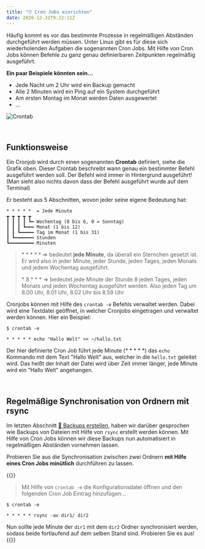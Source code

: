 ```yaml
---
title: "⏰ Cron Jobs einrichten"
date: 2020-12-31T9:22:11Z
---
```


Häufig kommt es vor das bestimmte Prozesse in regelmäßigen Abständen durchgeführt werden müssen. Unter Linux gibt es für diese sich wiederholenden Aufgaben die sogenannten Cron Jobs. Mit Hilfe von Cron Jobs können Befehle zu ganz genau definierbaren Zeitpunkten regelmäßig ausgeführt.

**Ein paar Beispiele könnten sein...**
- Jede Nacht um 2 Uhr wird ein Backup gemacht
- Alle 2 Minuten wird ein Ping auf ein System durchgeführt
- Am ersten Montag im Monat werden Daten ausgewertet
- ...

![Crontab](/itadm/images/crontab.png)

<br>

## Funktionsweise
Ein Cronjob wird durch einen sogenannten **Crontab** definiert, siehe die Grafik oben. Dieser Crontab beschreibt wann genau ein bestimmter Befehl ausgeführt werden soll. Der Befehl wird immer in Hintergrund ausgeführt! (Man sieht also nichts davon dass der Befehl ausgeführt wurde auf dem Terminal)

Er besteht aus 5 Abschnitten, wovon jeder seine eigene Bedeutung hat:
```shell
* * * * *  = Jede Minute
┳ ┳ ┳ ┳ ┳
┃ ┃ ┃ ┃ ┗━ Wochentag (0 bis 6, 0 = Sonntag)
┃ ┃ ┃ ┗━━━ Monat (1 bis 12)
┃ ┃ ┗━━━━━ Tag im Monat (1 bis 31)
┃ ┗━━━━━━━ Stunden
┗━━━━━━━━━ Minuten
```
> \* * * * * => bedeutet **jede Minute**, da überall ein Sternchen gesetzt ist. Er wird also in jeder Minute, jeder Stunde, jeden Tages, jeden Monats und jedem Wochentag ausgeführt.
>
> \* 8 * * * => bedeutet jede Minute der Stunde 8 jeden Tages, jeden Monats und jeden Wochentag ausgeführt werden. Also jeden Tag um 8.00 Uhr, 8.01 Uhr, 8.02 Uhr bis 8.59 Uhr

Cronjobs können mit Hilfe des `crontab -e` Befehls verwaltet werden. Dabei wird eine Textdatei geöffnet, in welcher Cronjobs eingetragen und verwaltet werden können. Hier ein Beispiel:
```shell
$ crontab -e

* * * * * echo "Hallo Welt" >> ~/hallo.txt
```

Der hier definierte Cron Job führt jede Minute (* * * * *) das `echo` Kommando mit dem Text "Hallo Welt" aus, welcher in die `hello.txt` geleitet wird. Das heißt der Inhalt der Datei wird über Zeit immer länger, jede Minute wird ein "Hallo Welt" angehangen.

<br>

## Regelmäßige Synchronisation von Ordnern mit rsync
Im letzten Abschnitt [🛟 Backups erstellen](/itadm/admin/backups), haben wir darüber gesprochen wie Backups von Dateien mit Hilfe von `rsync` erstellt werden können. Mit Hilfe von Cron Jobs können wir diese Backups nun automatisiert in regelmäßigen Abständen vornehmen lassen.

Probieren Sie aus die Synchronisation zwischen zwei Ordnern **mit Hilfe eines Cron Jobs minütlich** durchführen zu lassen.

{{<collapsible label="Lösung">}}
> Mit Hilfe von `crontab -e` die Konfigurationsdatei öffnen und den folgenden Cron Job Eintrag hinzufügen...
```shell
$ crontab -e

* * * * * rsync -av dir1/ dir2
```

Nun sollte jede Minute der `dir1` mit dem `dir2` Ordner synchronisiert werden, sodass beide fortlaufend auf dem selben Stand sind. Probieren Sie es aus!
{{</collapsible>}}